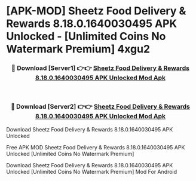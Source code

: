 # [APK-MOD] Sheetz Food Delivery & Rewards 8.18.0.1640030495 APK Unlocked - [Unlimited Coins No Watermark Premium] 4xgu2



<div align="center">
<h3>🔴 Download [Server1] 👉👉 <a href="https://momento.my/?title=Sheetz_Food_Delivery_&_Rewards_8.18.0.1640030495_APK_Unlocked">Sheetz Food Delivery & Rewards 8.18.0.1640030495 APK Unlocked Mod Apk</a></h3><br>

<h3>🔴 Download [Server2] 👉👉 <a href="https://momento.my/?title=Sheetz_Food_Delivery_&_Rewards_8.18.0.1640030495_APK_Unlocked">Sheetz Food Delivery & Rewards 8.18.0.1640030495 APK Unlocked Mod Apk</a></h3>
</div>



Download Sheetz Food Delivery & Rewards 8.18.0.1640030495 APK Unlocked 

Free APK MOD Sheetz Food Delivery & Rewards 8.18.0.1640030495 APK Unlocked [Unlimited Coins No Watermark Premium]

Download Sheetz Food Delivery & Rewards 8.18.0.1640030495 APK Unlocked [Unlimited Coins No Watermark Premium] Mod For Android
